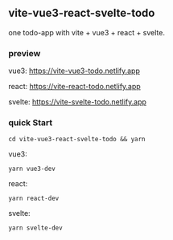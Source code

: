 ## vite-vue3-react-svelte-todo

one todo-app with vite + vue3 + react + svelte.

### preview

vue3: https://vite-vue3-todo.netlify.app

react: https://vite-react-todo.netlify.app

svelte: https://vite-svelte-todo.netlify.app

### quick Start 
```
cd vite-vue3-react-svelte-todo && yarn 

```

vue3:
```
yarn vue3-dev
```

react:
```
yarn react-dev
```

svelte:
```
yarn svelte-dev
```